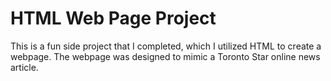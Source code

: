 # HTML Web Page Project
This is a fun side project that I completed, which I utilized HTML to create a webpage.
The webpage was designed to mimic a Toronto Star online news article.
